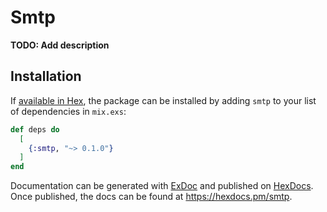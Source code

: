 # Smtp

**TODO: Add description**

## Installation

If [available in Hex](https://hex.pm/docs/publish), the package can be installed
by adding `smtp` to your list of dependencies in `mix.exs`:

```elixir
def deps do
  [
    {:smtp, "~> 0.1.0"}
  ]
end
```

Documentation can be generated with [ExDoc](https://github.com/elixir-lang/ex_doc)
and published on [HexDocs](https://hexdocs.pm). Once published, the docs can
be found at <https://hexdocs.pm/smtp>.

